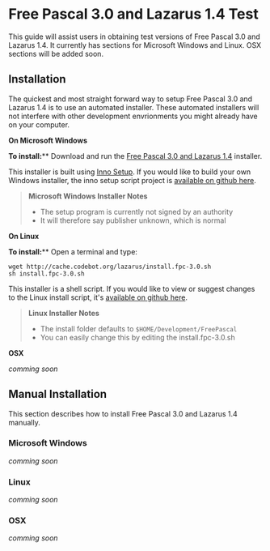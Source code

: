 # Free Pascal 3.0 and Lazarus 1.4 Test

This guide will assist users in obtaining test versions of Free Pascal 3.0 and Lazarus 1.4. It currently has sections for Microsoft Windows and Linux. OSX sections will be added soon.

## Installation

The quickest and most straight forward way to setup Free Pascal 3.0 and Lazarus 1.4 is to use an automated installer. These automated installers will not interfere with other development envrionments you might already have on your computer.

**On Microsoft Windows**

__To install:__** Download and run the [Free Pascal 3.0 and Lazarus 1.4](http://cache.codebot.org/lazarus/setup.exe) installer.

This installer is built using [Inno Setup](http://www.jrsoftware.org/isinfo.php). If you would like to build your own Windows installer, the inno setup script project is [available on github here](https://github.com/sysrpl/Codebot.Setup/blob/master/windows/setup.iss).

> **Microsoft Windows Installer Notes**
> - The setup program is currently not signed by an authority
> - It will therefore say publisher unknown, which is normal

**On Linux**

__To install:__** Open a terminal and type:

```
wget http://cache.codebot.org/lazarus/install.fpc-3.0.sh
sh install.fpc-3.0.sh
```

This installer is a shell script. If you would like to view or suggest changes to the Linux install script, it's  [available on github here](https://github.com/sysrpl/Codebot.Setup/blob/master/linux/install.fpc-3.0.sh).

> **Linux Installer Notes**
> - The install folder defaults to `$HOME/Development/FreePascal`
> - You can easily change this by editing the install.fpc-3.0.sh

**OSX**

*comming soon*

## Manual Installation

This section describes how to install Free Pascal 3.0 and Lazarus 1.4 manually.

### Microsoft Windows

*comming soon*

### Linux

*comming soon*

### OSX

*comming soon*
